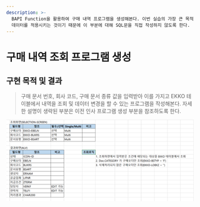 ```yaml
---
description: >-
  BAPI Function을 활용하여 구매 내역 프로그램을 생성해본다. 이번 실습의 가장 큰 목적은 BAPI Function을 활용하여 바뀐
  데이터를 적용시키는 것이기 때문에 이 부분에 대해 SQL문을 직접 작성하지 않도록 한다.
---
```


# 구매 내역 조회 프로그램 생성

## 구현 목적 및 결과

> 구매 문서 번호, 회사 코드, 구매 문서 종류 값을 입력받아 이를 가지고 EKKO 테이블에서 내역을 조회 및 데이터 변경을 할 수 있는 프로그램을 작성해본다. 자세한 설명이 생략된 부분은 이전 인사 프로그램 생성 부분을 참조하도록 한다.

![](../../.gitbook/assets/image%20%28305%29.png)

## 






